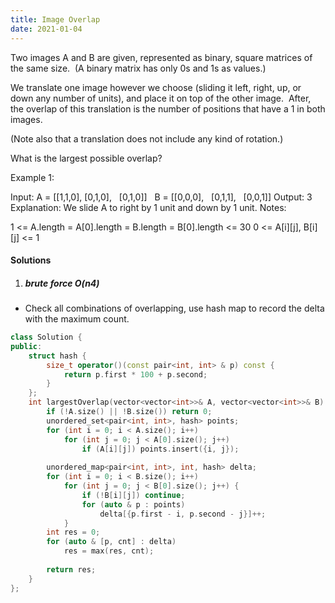 ```yaml
---
title: Image Overlap
date: 2021-01-04
---
```

Two images A and B are given, represented as binary, square matrices of the same size.  (A binary matrix has only 0s and 1s as values.)

We translate one image however we choose (sliding it left, right, up, or down any number of units), and place it on top of the other image.  After, the overlap of this translation is the number of positions that have a 1 in both images.

(Note also that a translation does not include any kind of rotation.)

What is the largest possible overlap?

Example 1:

Input: A = [[1,1,0],
            [0,1,0],
            [0,1,0]]
       B = [[0,0,0],
            [0,1,1],
            [0,0,1]]
Output: 3
Explanation: We slide A to right by 1 unit and down by 1 unit.
Notes: 

1 <= A.length = A[0].length = B.length = B[0].length <= 30
0 <= A[i][j], B[i][j] <= 1

#### Solutions

1. ##### brute force O(n4)

- Check all combinations of overlapping, use hash map to record the delta with the maximum count.

```cpp
class Solution {
public:
    struct hash {
        size_t operator()(const pair<int, int> & p) const {
            return p.first * 100 + p.second;
        }
    };
    int largestOverlap(vector<vector<int>>& A, vector<vector<int>>& B) {
        if (!A.size() || !B.size()) return 0;
        unordered_set<pair<int, int>, hash> points;
        for (int i = 0; i < A.size(); i++)
            for (int j = 0; j < A[0].size(); j++)
                if (A[i][j]) points.insert({i, j});
        
        unordered_map<pair<int, int>, int, hash> delta;
        for (int i = 0; i < B.size(); i++)
            for (int j = 0; j < B[0].size(); j++) {
                if (!B[i][j]) continue;
                for (auto & p : points)
                    delta[{p.first - i, p.second - j}]++;
            }
        int res = 0;
        for (auto & [p, cnt] : delta)
            res = max(res, cnt);
        
        return res;
    }
};
```